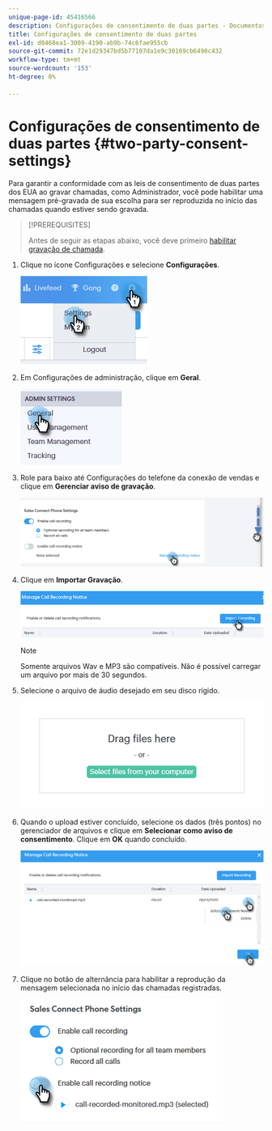 ```yaml
---
unique-page-id: 45416566
description: Configurações de consentimento de duas partes - Documentos do Marketo - Documentação do produto
title: Configurações de consentimento de duas partes
exl-id: d0468ea1-3009-4190-ab9b-74c6fae955cb
source-git-commit: 72e1d29347bd5b77107da1e9c30169cb6490c432
workflow-type: tm+mt
source-wordcount: '153'
ht-degree: 0%

---
```


# Configurações de consentimento de duas partes {#two-party-consent-settings}

Para garantir a conformidade com as leis de consentimento de duas partes dos EUA ao gravar chamadas, como Administrador, você pode habilitar uma mensagem pré-gravada de sua escolha para ser reproduzida no início das chamadas quando estiver sendo gravada.

>[!PREREQUISITES]
>
>Antes de seguir as etapas abaixo, você deve primeiro [habilitar gravação de chamada](/help/marketo/product-docs/marketo-sales-connect/phone/enable-call-recording.md).

1. Clique no ícone Configurações e selecione **Configurações**.

   ![](assets/one-1.png)

1. Em Configurações de administração, clique em **Geral**.

   ![](assets/two-1.png)

1. Role para baixo até Configurações do telefone da conexão de vendas e clique em **Gerenciar aviso de gravação**.

   ![](assets/three-1.png)

1. Clique em **Importar Gravação**.

   ![](assets/four-1.png)

   >[!NOTE]
   >
   >Somente arquivos Wav e MP3 são compatíveis. Não é possível carregar um arquivo por mais de 30 segundos.

1. Selecione o arquivo de áudio desejado em seu disco rígido.

   ![](assets/five.png)

1. Quando o upload estiver concluído, selecione os dados (três pontos) no gerenciador de arquivos e clique em **Selecionar como aviso de consentimento**. Clique em **OK** quando concluído.

   ![](assets/six.png)

1. Clique no botão de alternância para habilitar a reprodução da mensagem selecionada no início das chamadas registradas.

   ![](assets/seven.png)
